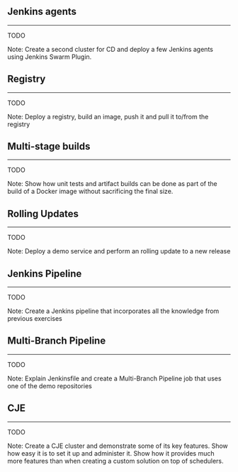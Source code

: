 ## Jenkins agents

---

TODO

Note:
Create a second cluster for CD and deploy a few Jenkins agents using Jenkins Swarm Plugin.


## Registry

---

TODO

Note:
Deploy a registry, build an image, push it and pull it to/from the registry


## Multi-stage builds

---

TODO

Note:
Show how unit tests and artifact builds can be done as part of the build of a Docker image without sacrificing the final size.


## Rolling Updates

---

TODO

Note:
Deploy a demo service and perform an rolling update to a new release


## Jenkins Pipeline

---

TODO

Note:
Create a Jenkins pipeline that incorporates all the knowledge from previous exercises


## Multi-Branch Pipeline

---

TODO

Note:
Explain Jenkinsfile and create a Multi-Branch Pipeline job that uses one of the demo repositories


## CJE

---

TODO

Note:
Create a CJE cluster and demonstrate some of its key features. Show how easy it is to set it up and administer it. Show how it provides much more features than when creating a custom solution on top of schedulers.